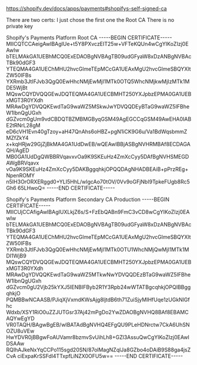 https://shopify.dev/docs/apps/payments#shopifys-self-signed-ca

There are two certs: I just chose the first one the Root CA
There is no private key

Shopify's Payments Platform Root CA
-----BEGIN CERTIFICATE-----
MIICQTCCAeigAwIBAgIUe+t5Y8PXvczEIT25w+VFTeKQUn4wCgYIKoZIzj0EAwIw
bTELMAkGA1UEBhMCQ0ExEDAOBgNVBAgTB09udGFyaW8xDzANBgNVBAcTBk90dGF3
YTEQMA4GA1UEChMHU2hvcGlmeTEpMCcGA1UEAxMgU2hvcGlmeSBQYXltZW50IFBs
YXRmb3JtIFJvb3QgQ0EwHhcNMjEwMjI1MTk0OTQ5WhcNMjkwMjIzMTk1MDE5WjBt
MQswCQYDVQQGEwJDQTEQMA4GA1UECBMHT250YXJpbzEPMA0GA1UEBxMGT3R0YXdh
MRAwDgYDVQQKEwdTaG9waWZ5MSkwJwYDVQQDEyBTaG9waWZ5IFBheW1lbnQgUGxh
dGZvcm0gUm9vdCBDQTBZMBMGByqGSM49AgEGCCqGSM49AwEHA0IABE2tRNrL28gM
eD6cVH1Evn40gTzoy+aH47QnAhs6oHBZ+pgN1iCK9G6u/Va1BdWqsbmmZMZfZkY4
x+kqHRjw29GjZjBkMA4GA1UdDwEB/wQEAwIBBjASBgNVHRMBAf8ECDAGAQH/AgED
MB0GA1UdDgQWBBRVqavxvOa9K9SKEuHz4ZmXcCyy5DAfBgNVHSMEGDAWgBRVqavx
vOa9K9SKEuHz4ZmXcCyy5DAKBggqhkjOPQQDAgNHADBEAiB+pPrzREg+NpenROMY
n5IH3OrORXERggd0+YLI5HhL/wIgcAo70tOV/0Vv9oGFjNbI9TpkeFUgb8Rc5Gh6
65LHwoQ=
-----END CERTIFICATE-----

Shopify's Payments Platform Secondary CA Production
-----BEGIN CERTIFICATE-----
MIICUjCCAfigAwIBAgIUXLkjZ6s/S+FzEbQABn9FmC3vCD8wCgYIKoZIzj0EAwIw
bTELMAkGA1UEBhMCQ0ExEDAOBgNVBAgTB09udGFyaW8xDzANBgNVBAcTBk90dGF3
YTEQMA4GA1UEChMHU2hvcGlmeTEpMCcGA1UEAxMgU2hvcGlmeSBQYXltZW50IFBs
YXRmb3JtIFJvb3QgQ0EwHhcNMjEwMjI1MTk0OTU1WhcNMjQwMjI1MTk1MDI1WjB9
MQswCQYDVQQGEwJDQTEQMA4GA1UECBMHT250YXJpbzEPMA0GA1UEBxMGT3R0YXdh
MRAwDgYDVQQKEwdTaG9waWZ5MTkwNwYDVQQDEzBTaG9waWZ5IFBheW1lbnQgUGxh
dGZvcm0gU2Vjb25kYXJ5IENBIFByb2R1Y3Rpb24wWTATBgcqhkjOPQIBBggqhkjO
PQMBBwNCAASB/PJiqXjVxmdKWsAjg8ljtdB6th71ZuiSjyMIHfUqe1zUGkNlGfhc
Wdxb/XSY1RiO0uZZJUTGsr37Aj42mPgDo2YwZDAOBgNVHQ8BAf8EBAMCAQYwEgYD
VR0TAQH/BAgwBgEB/wIBATAdBgNVHQ4EFgQU9PLeHDNrctw7CkA6UhSNOZU8uVEw
HwYDVR0jBBgwFoAUVamr8bzmvSvUihLh8+GZl3AssuQwCgYIKoZIzj0EAwIDSAAw
RQIhAJkeNxYqCCPo115sgd20SN/87olMagNZqlJa8GZbo4oDAiB9S88ga4jsZCvA
ciExpaKrSSFdl4TTxpfLiNZX0OFU5w==
-----END CERTIFICATE-----
